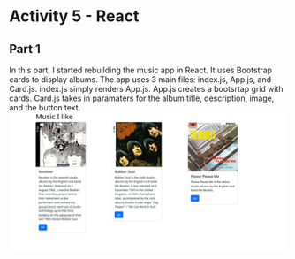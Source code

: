 # Activity 5 - React
## Part 1
In this part, I started rebuilding the music app in React. It uses Bootstrap cards to display albums. The app uses 3 main files: index.js, App.js, and Card.js. index.js simply renders App.js. App.js creates a bootsrtap grid with cards. Card.js takes in paramaters for the album title, description, image, and the button text.
![music app](./screenshots/screenshot1.png)